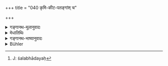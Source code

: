 +++
title = "040 कृमि-कीट-पतङ्गांश् च"

+++

<details><summary>गङ्गानथ-मूलानुवादः</summary>

[They called into being] Worms, Beetles and Moths; Lice, Flies and Bugs; Gadflies and Gnats; and also the entire host of the several kinds of immovable things.—(40)
</details>

<details><summary>मेधातिथिः</summary>

**कृमयो** ऽत्यन्तसूक्ष्मा प्राणिनः । **कीटास्** तेभ्य ईषत्स्थूला भूमिचराः । **पतङ्गाः** शलभपक्षकादयः[^८५] । **स्थावरं** वृक्षपर्वतादि । **पृथग्विधं** नानाप्रकारम् । क्षुद्रजन्तव इत्य् एकवद्भावः ॥ १.४० ॥


[^८५]:
     J: śalabhādayaḥ
</details>

<details><summary>गङ्गानथ-भाष्यानुवादः</summary>

‘*Worms*’— extremely small living tilings.—‘*Beetles*’—are slightly larger than worms and crawl on the ground. —‘*Moths*,’ locusts.—‘*Immovable things*’—trees, mountains, etc.;—‘*of several kinds*,’ of different varieties.

The copulative compounds in the singular are in accordance with Pāṇini’s Sutra 2.1.8, by which copulative compounds formed of the names of small living beings take the singular ending.—(10)
</details>

<details><summary>Bühler</summary>

040	Small and large worms and beetles, moths, lice, flies, bugs, all stinging and biting insects and the several kinds of immovable things.
</details>

